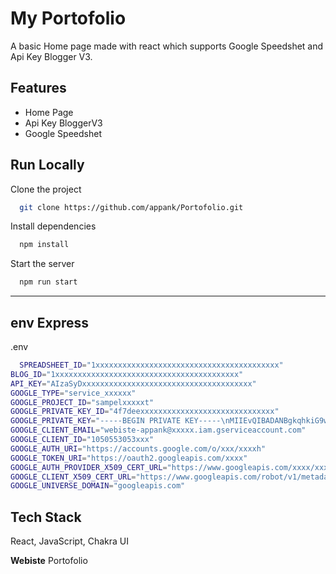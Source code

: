 
# My Portofolio

A basic Home page made with react which supports Google Speedshet and Api Key Blogger V3.


## Features

- Home Page
- Api Key BloggerV3
- Google Speedshet



## Run Locally

Clone the project

```bash
  git clone https://github.com/appank/Portofolio.git
```


Install dependencies

```bash
  npm install
```

Start the server

```bash
  npm run start
```

----------------------------------------------------------------
## env Express


.env

```bash
  SPREADSHEET_ID="1xxxxxxxxxxxxxxxxxxxxxxxxxxxxxxxxxxxxxxxxx"
BLOG_ID="1xxxxxxxxxxxxxxxxxxxxxxxxxxxxxxxxxxxxxxxxx"
API_KEY="AIzaSyDxxxxxxxxxxxxxxxxxxxxxxxxxxxxxxxxxxxxxx"
GOOGLE_TYPE="service_xxxxxx"
GOOGLE_PROJECT_ID="sampelxxxxxt"
GOOGLE_PRIVATE_KEY_ID="4f7deexxxxxxxxxxxxxxxxxxxxxxxxxxxxxx"
GOOGLE_PRIVATE_KEY="-----BEGIN PRIVATE KEY-----\nMIIEvQIBADANBgkqhkiG9w0BAQEFAAOCAQ8AMIIBCgKCAQEAx\n-----END PRIVATE KEY-----\n"
GOOGLE_CLIENT_EMAIL="webiste-appank@xxxxx.iam.gserviceaccount.com"
GOOGLE_CLIENT_ID="1050553053xxx"
GOOGLE_AUTH_URI="https://accounts.google.com/o/xxx/xxxxh"
GOOGLE_TOKEN_URI="https://oauth2.googleapis.com/xxxx"
GOOGLE_AUTH_PROVIDER_X509_CERT_URL="https://www.googleapis.com/xxxx/xxx/xxxxs"
GOOGLE_CLIENT_X509_CERT_URL="https://www.googleapis.com/robot/v1/metadata/x509/webiste-appank%40xxxxx.iam.gserviceaccount.com"
GOOGLE_UNIVERSE_DOMAIN="googleapis.com"
```


## Tech Stack

React, JavaScript, Chakra UI

**Webiste** Portofolio

